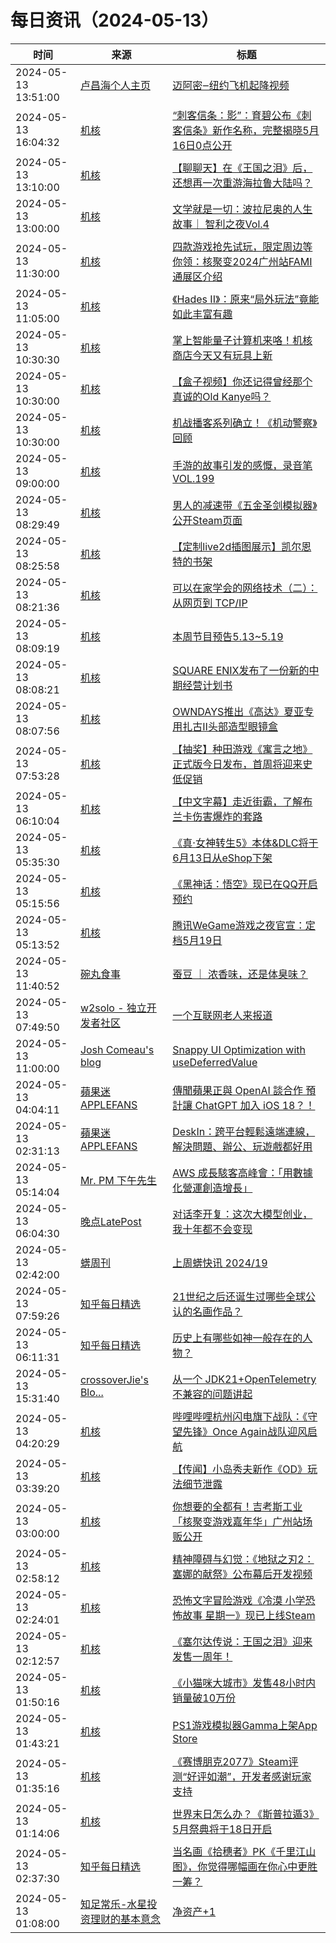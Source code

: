 ﻿# 每日资讯（2024-05-13）

|时间|来源|标题|
|---|---|---|
|2024-05-13 13:51:00|[卢昌海个人主页](https://www.changhai.org//feed.xml)|[迈阿密‒纽约飞机起降视频](https://www.youtube.com/watch?v=fHxilfRCxwg)|
|2024-05-13 16:04:32|[机核](https://www.gcores.com/rss)|[“刺客信条：影”：育碧公布《刺客信条》新作名称，完整揭晓5月16日0点公开](https://www.gcores.com/articles/181801)|
|2024-05-13 13:10:00|[机核](https://www.gcores.com/rss)|[【聊聊天】在《王国之泪》后，还想再一次重游海拉鲁大陆吗？](https://www.gcores.com/articles/181789)|
|2024-05-13 13:00:00|[机核](https://www.gcores.com/rss)|[文学就是一切：波拉尼奥的人生故事｜ 智利之夜Vol.4](https://www.gcores.com/radios/173206)|
|2024-05-13 11:30:00|[机核](https://www.gcores.com/rss)|[四款游戏抢先试玩，限定周边等你领：核聚变2024广州站FAMI通展区介绍](https://www.gcores.com/articles/181682)|
|2024-05-13 11:05:00|[机核](https://www.gcores.com/rss)|[《Hades II》：原来“局外玩法”竟能如此丰富有趣](https://www.gcores.com/videos/181787)|
|2024-05-13 10:30:30|[机核](https://www.gcores.com/rss)|[掌上智能量子计算机来咯！机核商店今天又有玩具上新](https://www.gcores.com/articles/181784)|
|2024-05-13 10:30:00|[机核](https://www.gcores.com/rss)|[【盒子视频】你还记得曾经那个真诚的Old Kanye吗？](https://www.gcores.com/videos/181764)|
|2024-05-13 10:30:00|[机核](https://www.gcores.com/rss)|[机战播客系列确立！《机动警察》回顾](https://www.gcores.com/videos/181679)|
|2024-05-13 09:00:00|[机核](https://www.gcores.com/rss)|[手游的故事引发的感慨，录音笔 VOL.199](https://www.gcores.com/radios/181769)|
|2024-05-13 08:29:49|[机核](https://www.gcores.com/rss)|[男人的减速带《五金圣剑模拟器》公开Steam页面](https://www.gcores.com/articles/181773)|
|2024-05-13 08:25:58|[机核](https://www.gcores.com/rss)|[【定制live2d插图展示】凯尔恩特的书架](https://www.gcores.com/videos/181758)|
|2024-05-13 08:21:36|[机核](https://www.gcores.com/rss)|[可以在家学会的网络技术（二）：从网页到 TCP/IP](https://www.gcores.com/articles/181770)|
|2024-05-13 08:09:19|[机核](https://www.gcores.com/rss)|[本周节目预告5.13~5.19](https://www.gcores.com/articles/181772)|
|2024-05-13 08:08:21|[机核](https://www.gcores.com/rss)|[SQUARE ENIX发布了一份新的中期经营计划书](https://www.gcores.com/articles/181765)|
|2024-05-13 08:07:56|[机核](https://www.gcores.com/rss)|[OWNDAYS推出《高达》夏亚专用扎古Ⅱ头部造型眼镜盒](https://www.gcores.com/articles/181768)|
|2024-05-13 07:53:28|[机核](https://www.gcores.com/rss)|[【抽奖】种田游戏《寓言之地》正式版今日发布，首周将迎来史低促销](https://www.gcores.com/articles/181766)|
|2024-05-13 06:10:04|[机核](https://www.gcores.com/rss)|[【中文字幕】走近街霸，了解布兰卡伤害爆炸的套路](https://www.gcores.com/videos/181749)|
|2024-05-13 05:35:30|[机核](https://www.gcores.com/rss)|[《真·女神转生5》本体&DLC将于6月13日从eShop下架](https://www.gcores.com/articles/181757)|
|2024-05-13 05:15:56|[机核](https://www.gcores.com/rss)|[《黑神话：悟空》现已在QQ开启预约](https://www.gcores.com/articles/181755)|
|2024-05-13 05:13:52|[机核](https://www.gcores.com/rss)|[腾讯WeGame游戏之夜官宣：定档5月19日](https://www.gcores.com/articles/181756)|
|2024-05-13 11:40:52|[碗丸食事](https://feedpress.me/wx-foodfile-111010)|[蚕豆 ｜ 浓香味，还是体臭味？](http://mp.weixin.qq.com/s?__biz=MzU3MjcxOTk5NQ%3D%3D&mid=2247489290&idx=1&sn=a9428c610464eb83df9e6c149aa33c47)|
|2024-05-13 07:49:50|[w2solo - 独立开发者社区](https://w2solo.com/topics/feed)|[一个互联网老人来报道](https://w2solo.com/topics/4614)|
|2024-05-13 11:00:00|[Josh Comeau's blog](https://www.joshwcomeau.com/rss.xml)|[Snappy UI Optimization with useDeferredValue](https://www.joshwcomeau.com/react/use-deferred-value/)|
|2024-05-13 04:04:11|[蘋果迷 APPLEFANS](https://applefans.today/feed/)|[傳聞蘋果正與 OpenAI 談合作 預計讓 ChatGPT 加入 iOS 18？！](https://applefans.today/2024-05-ios-18-chatgpt-features-apple-openai/)|
|2024-05-13 02:31:13|[蘋果迷 APPLEFANS](https://applefans.today/feed/)|[DeskIn：跨平台輕鬆遠端連線，解決問題、辦公、玩遊戲都好用](https://applefans.today/2024-05-deskin/)|
|2024-05-13 05:14:04|[Mr. PM 下午先生](http://feeds.feedburner.com/pmmustknow)|[AWS 成長駭客高峰會：「用數據化營運創造增長」](https://mrpm.cc/?p=1643)|
|2024-05-13 06:04:30|[晚点LatePost](https://feedpress.me/wx-postlate)|[对话李开复：这次大模型创业，我十年都不会变现](http://mp.weixin.qq.com/s?__biz=MzU3Mjk1OTQ0Ng%3D%3D&mid=2247515979&idx=1&sn=6840588dc1a3248e3a7f6982b254e7d5)|
|2024-05-13 02:42:00|[蠎周刊](https://weekly.pychina.org/feeds/all.atom.xml)|[上周蠎快讯 2024/19](https://weekly.pychina.org/pyrecap/pyrw-2419.html)|
|2024-05-13 07:59:26|[知乎每日精选](https://www.zhihu.com/rss)|[21世纪之后还诞生过哪些全球公认的名画作品？](http://www.zhihu.com/question/655670347/answer/3495903125?utm_campaign=rss&utm_medium=rss&utm_source=rss&utm_content=title)|
|2024-05-13 06:11:31|[知乎每日精选](https://www.zhihu.com/rss)|[历史上有哪些如神一般存在的人物？](http://www.zhihu.com/question/302114868/answer/3153108590?utm_campaign=rss&utm_medium=rss&utm_source=rss&utm_content=title)|
|2024-05-13 15:31:40|[crossoverJie's Blo...](https://crossoverjie.top/atom.xml)|[从一个 JDK21+OpenTelemetry 不兼容的问题讲起](http://crossoverjie.top/2024/05/13/ob/jdk21+springboot+OTel+SPI/)|
|2024-05-13 04:20:29|[机核](https://www.gcores.com/rss)|[哔哩哔哩杭州闪电旗下战队：《守望先锋》Once Again战队迎风启航](https://www.gcores.com/articles/181751)|
|2024-05-13 03:39:20|[机核](https://www.gcores.com/rss)|[【传闻】小岛秀夫新作《OD》玩法细节泄露](https://www.gcores.com/articles/181750)|
|2024-05-13 03:00:00|[机核](https://www.gcores.com/rss)|[你想要的全都有！吉考斯工业「核聚变游戏嘉年华」广州站场贩公开](https://www.gcores.com/articles/181683)|
|2024-05-13 02:58:12|[机核](https://www.gcores.com/rss)|[精神障碍与幻觉：《地狱之刃2：塞娜的献祭》公布幕后开发视频](https://www.gcores.com/articles/181745)|
|2024-05-13 02:24:01|[机核](https://www.gcores.com/rss)|[恐怖文字冒险游戏《冷漠 小学恐怖故事 星期一》现已上线Steam](https://www.gcores.com/articles/181744)|
|2024-05-13 02:12:57|[机核](https://www.gcores.com/rss)|[《塞尔达传说：王国之泪》迎来发售一周年！](https://www.gcores.com/articles/181743)|
|2024-05-13 01:50:16|[机核](https://www.gcores.com/rss)|[《小猫咪大城市》发售48小时内销量破10万份](https://www.gcores.com/articles/181742)|
|2024-05-13 01:43:21|[机核](https://www.gcores.com/rss)|[PS1游戏模拟器Gamma上架App Store](https://www.gcores.com/articles/181740)|
|2024-05-13 01:35:16|[机核](https://www.gcores.com/rss)|[《赛博朋克2077》Steam评测“好评如潮”，开发者感谢玩家支持](https://www.gcores.com/articles/181739)|
|2024-05-13 01:14:06|[机核](https://www.gcores.com/rss)|[世界末日怎么办？《斯普拉遁3》5月祭典将于18日开启](https://www.gcores.com/articles/181738)|
|2024-05-13 02:37:30|[知乎每日精选](https://www.zhihu.com/rss)|[当名画《拾穗者》PK《千里江山图》，你觉得哪幅画在你心中更胜一筹？](http://www.zhihu.com/question/655433872/answer/3495130121?utm_campaign=rss&utm_medium=rss&utm_source=rss&utm_content=title)|
|2024-05-13 01:08:00|[知足常乐-水星投资理财的基本意念](http://mercurychong.blogspot.com/feeds/posts/default)|[净资产+1](http://mercurychong.blogspot.com/2024/05/1.html)|
